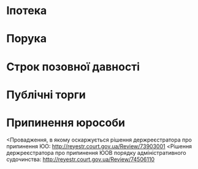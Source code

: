 <!-- TITLE: Рубрикатор -->
<!-- SUBTITLE: Рубрикатор правових позицій по тематичному критерію -->

# Іпотека
# Порука
# Строк позовної давності
# Публічні торги
# Припинення юрособи
<Провадження, в якому оскаржується рішення держреєстратора про припинення ЮО: http://reyestr.court.gov.ua/Review/73903001
<Рішення держреєстратора про припинення ЮОВ порядку адміністративного судочинства: http://reyestr.court.gov.ua/Review/74506110

